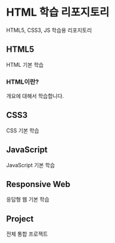 # HTML 학습 리포지토리
HTML5, CSS3, JS 학습용 리포지토리

## HTML5
HTML 기본 학습

### HTML이란?
개요에 대해서 학습합니다.

## CSS3
CSS 기본 학습

## JavaScript 
JavaScript 기본 학습

## Responsive Web
응답형 웹 기본 학습

## Project
전체 통합 프로젝트

